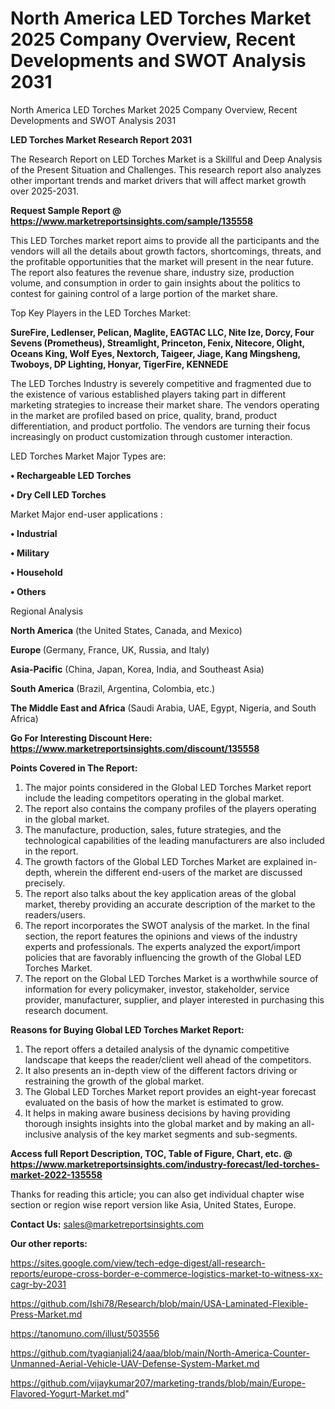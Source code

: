 # North America LED Torches Market 2025 Company Overview, Recent Developments and SWOT Analysis 2031
 North America LED Torches Market 2025 Company Overview, Recent Developments and SWOT Analysis 2031

<strong>LED Torches Market Research Report 2031</strong>

The Research Report on LED Torches Market is a Skillful and Deep Analysis of the Present Situation and Challenges. This research report also analyzes other important trends and market drivers that will affect market growth over 2025-2031.

<strong>Request Sample Report @ <a href=https://www.marketreportsinsights.com/sample/135558>https://www.marketreportsinsights.com/sample/135558</a></strong>

This LED Torches market report aims to provide all the participants and the vendors will all the details about growth factors, shortcomings, threats, and the profitable opportunities that the market will present in the near future. The report also features the revenue share, industry size, production volume, and consumption in order to gain insights about the politics to contest for gaining control of a large portion of the market share.

Top Key Players in the LED Torches Market:

<strong>SureFire, Ledlenser, Pelican, Maglite, EAGTAC LLC, Nite Ize, Dorcy, Four Sevens (Prometheus), Streamlight, Princeton, Fenix, Nitecore, Olight, Oceans King, Wolf Eyes, Nextorch, Taigeer, Jiage, Kang Mingsheng, Twoboys, DP Lighting, Honyar, TigerFire, KENNEDE</strong>

The LED Torches Industry is severely competitive and fragmented due to the existence of various established players taking part in different marketing strategies to increase their market share. The vendors operating in the market are profiled based on price, quality, brand, product differentiation, and product portfolio. The vendors are turning their focus increasingly on product customization through customer interaction.

LED Torches Market Major Types are:

<strong>• Rechargeable LED Torches

• Dry Cell LED Torches</strong>

Market Major end-user applications :

<strong>• Industrial

• Military

• Household

• Others</strong>

Regional Analysis

</u><strong><b>North America</b></strong> (the United States, Canada, and Mexico)

<strong><b>Europe </b></strong>(Germany, France, UK, Russia, and Italy)

<strong><b>Asia-Pacific</b></strong> (China, Japan, Korea, India, and Southeast Asia)

<strong><b>South America</b></strong> (Brazil, Argentina, Colombia, etc.)

<strong><b>The Middle East and Africa</b></strong> (Saudi Arabia, UAE, Egypt, Nigeria, and South Africa)

<strong>Go For Interesting Discount Here: <a href=https://www.marketreportsinsights.com/discount/135558>https://www.marketreportsinsights.com/discount/135558</a></strong>

<strong>Points Covered in The Report:</strong>
<ol>
  <li>The major points considered in the Global LED Torches Market report include the leading competitors operating in the global market.</li>
  <li>The report also contains the company profiles of the players operating in the global market.</li>
  <li>The manufacture, production, sales, future strategies, and the technological capabilities of the leading manufacturers are also included in the report.</li>
  <li>The growth factors of the Global LED Torches Market are explained in-depth, wherein the different end-users of the market are discussed precisely.</li>
  <li>The report also talks about the key application areas of the global market, thereby providing an accurate description of the market to the readers/users.</li>
  <li>The report incorporates the SWOT analysis of the market. In the final section, the report features the opinions and views of the industry experts and professionals. The experts analyzed the export/import policies that are favorably influencing the growth of the Global LED Torches Market.</li>
  <li>The report on the Global LED Torches Market is a worthwhile source of information for every policymaker, investor, stakeholder, service provider, manufacturer, supplier, and player interested in purchasing this research document.</li>
</ol>
<strong>Reasons for Buying Global LED Torches Market Report:</strong>

<ol>
  <li>The report offers a detailed analysis of the dynamic competitive landscape that keeps the reader/client well ahead of the competitors.</li>
  <li>It also presents an in-depth view of the different factors driving or restraining the growth of the global market.</li>
  <li>The Global LED Torches Market report provides an eight-year forecast evaluated on the basis of how the market is estimated to grow.</li>
  <li>It helps in making aware business decisions by having providing thorough insights insights into the global market and by making an all-inclusive analysis of the key market segments and sub-segments.</li>
</ol>
<strong>Access full Report Description, TOC, Table of Figure, Chart, etc. @ <a href=https://www.marketreportsinsights.com/industry-forecast/led-torches-market-2022-135558>https://www.marketreportsinsights.com/industry-forecast/led-torches-market-2022-135558</a></strong>


Thanks for reading this article; you can also get individual chapter wise section or region wise report version like Asia, United States, Europe.

<strong>Contact Us:</strong>
sales@marketreportsinsights.com

<strong>Our other reports:</strong>

<a href=https://sites.google.com/view/tech-edge-digest/all-research-reports/europe-cross-border-e-commerce-logistics-market-to-witness-xx-cagr-by-2031>https://sites.google.com/view/tech-edge-digest/all-research-reports/europe-cross-border-e-commerce-logistics-market-to-witness-xx-cagr-by-2031</a>

<a href=https://github.com/Ishi78/Research/blob/main/USA-Laminated-Flexible-Press-Market.md>https://github.com/Ishi78/Research/blob/main/USA-Laminated-Flexible-Press-Market.md</a>

<a href=https://tanomuno.com/illust/503556>https://tanomuno.com/illust/503556</a>

<a href=https://github.com/tyagianjali24/aaa/blob/main/North-America-Counter-Unmanned-Aerial-Vehicle-UAV-Defense-System-Market.md>https://github.com/tyagianjali24/aaa/blob/main/North-America-Counter-Unmanned-Aerial-Vehicle-UAV-Defense-System-Market.md</a>

<a href=https://github.com/vijaykumar207/marketing-trands/blob/main/Europe-Flavored-Yogurt-Market.md>https://github.com/vijaykumar207/marketing-trands/blob/main/Europe-Flavored-Yogurt-Market.md</a>"
